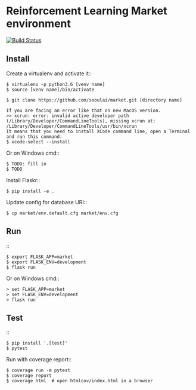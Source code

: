 # Reinforcement Learning Market environment

[![Build Status](https://api.travis-ci.com/seoulai/market.svg?branch=master)](https://travis-ci.com/seoulai/market)

## Install

Create a virtualenv and activate it::

    $ virtualenv -p python3.6 [venv name]
    $ source [venv name]/bin/activate

    $ git clone https://github.com/seoulai/market.git [directory name]

    If you are facing an error like that on new MacOS version.
    >> xcrun: error: invalid active developer path (/Library/Developer/CommandLineTools), missing xcrun at: /Library/Developer/CommandLineTools/usr/bin/xcrun
    It means that you need to install XCode command line, open a Terminal and run this command:
    $ xcode-select --install

Or on Windows cmd::

    $ TODO: fill in
    $ TODO

Install Flaskr::

    $ pip install -e .

Update config for database URI::

    $ cp market/env.default.cfg market/env.cfg

## Run

::

    $ export FLASK_APP=market
    $ export FLASK_ENV=development
    $ flask run

Or on Windows cmd::

    > set FLASK_APP=market
    > set FLASK_ENV=development
    > flask run

## Test

::

    $ pip install '.[test]'
    $ pytest

Run with coverage report::

    $ coverage run -m pytest
    $ coverage report
    $ coverage html  # open htmlcov/index.html in a browser
